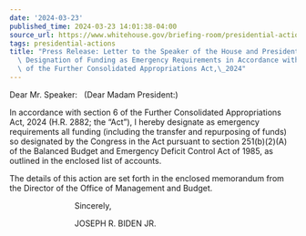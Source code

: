 ```yaml
---
date: '2024-03-23'
published_time: 2024-03-23 14:01:38-04:00
source_url: https://www.whitehouse.gov/briefing-room/presidential-actions/2024/03/23/press-release-letter-to-the-speaker-of-the-house-and-president-of-the-senate-designation-of-funding-as-emergency-requirements-in-accordance-with-section-6-of-the-further-consolidated-appropriations/
tags: presidential-actions
title: "Press Release: Letter to the Speaker of the House and President of the Senate:\
  \ Designation of Funding as Emergency Requirements in Accordance with Section 6\
  \ of the Further Consolidated Appropriations Act,\_2024"
---
```

 
Dear Mr. Speaker:   (Dear Madam President:)

In accordance with section 6 of the Further Consolidated Appropriations
Act, 2024 (H.R. 2882; the “Act”), I hereby designate as emergency
requirements all funding (including the transfer and repurposing of
funds) so designated by the Congress in the Act pursuant to section
251(b)(2)(A) of the Balanced Budget and Emergency Deficit Control Act of
1985, as outlined in the enclosed list of accounts.

The details of this action are set forth in the enclosed memorandum from
the Director of the Office of Management and Budget. 

                             Sincerely,

                             JOSEPH R. BIDEN JR.
